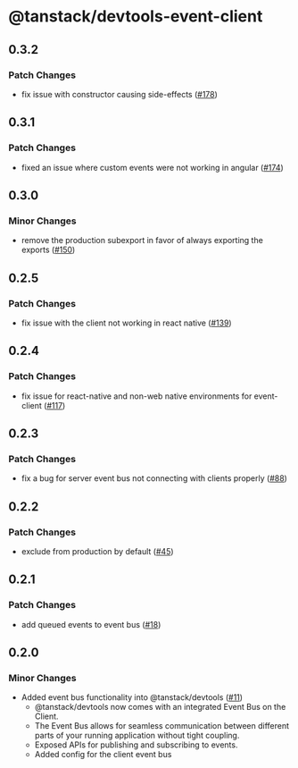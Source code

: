 # @tanstack/devtools-event-client

## 0.3.2

### Patch Changes

- fix issue with constructor causing side-effects ([#178](https://github.com/TanStack/devtools/pull/178))

## 0.3.1

### Patch Changes

- fixed an issue where custom events were not working in angular ([#174](https://github.com/TanStack/devtools/pull/174))

## 0.3.0

### Minor Changes

- remove the production subexport in favor of always exporting the exports ([#150](https://github.com/TanStack/devtools/pull/150))

## 0.2.5

### Patch Changes

- fix issue with the client not working in react native ([#139](https://github.com/TanStack/devtools/pull/139))

## 0.2.4

### Patch Changes

- fix issue for react-native and non-web native environments for event-client ([#117](https://github.com/TanStack/devtools/pull/117))

## 0.2.3

### Patch Changes

- fix a bug for server event bus not connecting with clients properly ([#88](https://github.com/TanStack/devtools/pull/88))

## 0.2.2

### Patch Changes

- exclude from production by default ([#45](https://github.com/TanStack/devtools/pull/45))

## 0.2.1

### Patch Changes

- add queued events to event bus ([#18](https://github.com/TanStack/devtools/pull/18))

## 0.2.0

### Minor Changes

- Added event bus functionality into @tanstack/devtools ([#11](https://github.com/TanStack/devtools/pull/11))
  - @tanstack/devtools now comes with an integrated Event Bus on the Client.
  - The Event Bus allows for seamless communication between different parts of your running application
    without tight coupling.
  - Exposed APIs for publishing and subscribing to events.
  - Added config for the client event bus
